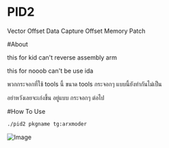 # PID2
Vector Offset Data Capture Offset Memory Patch

#About

this for kid can't reverse assembly arm

this for nooob can't be use ida 

พวกกระจอกที่ใช้ tools นี้ ขนาด tools กระจอกๆ แบบนี้ยังทำกันไม่เป็น

อย่าหวังเลยจะเก่งขึ้น อยู่แบบ กระจอกๆ ต่อไป

#How To Use
```sh
./pid2 pkgname tg:arxmoder
```


![Image](https://github.com/user-attachments/assets/75f8e186-e9a9-4c9d-9857-8c4709d259d8)
